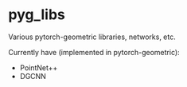 # pyg_libs

Various pytorch-geometric libraries, networks, etc.

Currently have (implemented in pytorch-geometric):

* PointNet++
* DGCNN

